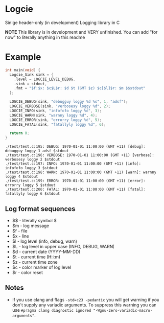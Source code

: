 # Logcie

Sinlge header-only (in development) Logging library in C

**NOTE** This library is in development and VERY unfinished. You can add "for now" to literally anything in this readme

# Example

```c
int main(void) {
  Logcie_Sink sink = {
    .level = LOGCIE_LEVEL_DEBUG,
    .sink = stdout,
    .fmt = "$f:$x: $c$L$r: $d $t (GMT $z) $c[$l]$r: $m $$stdout"
  };

  LOGCIE_DEBUG(sink, "debugguy loggy %d %s", 1, "adsf");
  LOGCIE_VERBOSE(sink, "verbosesy loggy %d", 2);
  LOGCIE_INFO(sink, "infofofo loggy %d", 3);
  LOGCIE_WARN(sink, "warnny loggy %d", 4);
  LOGCIE_ERROR(sink, "errorry loggy %d", 5);
  LOGCIE_FATAL(sink, "fatallyly loggy %d", 6);

  return 0;
}
```

```console
./test/test.c:195: DEBUG: 1970-01-01 11:00:00 (GMT +11) [debug]: debugguy loggy 1 adsf $stdout
./test/test.c:196: VERBOSE: 1970-01-01 11:00:00 (GMT +11) [verbose]: verbosesy loggy 2 $stdout
./test/test.c:197: INFO: 1970-01-01 11:00:00 (GMT +11) [info]: infofofo loggy 3 $stdout
./test/test.c:198: WARN: 1970-01-01 11:00:00 (GMT +11) [warn]: warnny loggy 4 $stdout
./test/test.c:199: ERROR: 1970-01-01 11:00:00 (GMT +11) [error]: errorry loggy 5 $stdout
./test/test.c:200: FATAL: 1970-01-01 11:00:00 (GMT +11) [fatal]: fatallyly loggy 6 $stdout
```

## Log format sequences

 - $$ - literally symbol $
 - $m - log message
 - $f - file
 - $x - line
 - $l - log level (info, debug, warn)
 - $L - log level in upper case (INFO, DEBUG, WARN)
 - $d - current date (YYYY-MM-DD)
 - $t - current time (H:i:m)
 - $z - current time zone
 - $c - color marker of log level
 - $r - color reset

## Notes
 - If you use clang and flags `-std=c23 -pedantic` you will get warning  if you don't supply any variadic arguments.
   To suppress this warning you can use `#pragma clang diagnostic ignored "-Wgnu-zero-variadic-macro-arguments"`.
